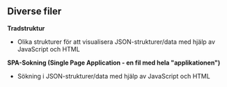 ## Diverse filer

__Tradstruktur__
- Olika strukturer för att visualisera JSON-strukturer/data med hjälp av JavaScript och HTML

__SPA-Sokning (Single Page Application - en fil med hela "applikationen")__
- Sökning i JSON-strukturer/data med hjälp av JavaScript och HTML

